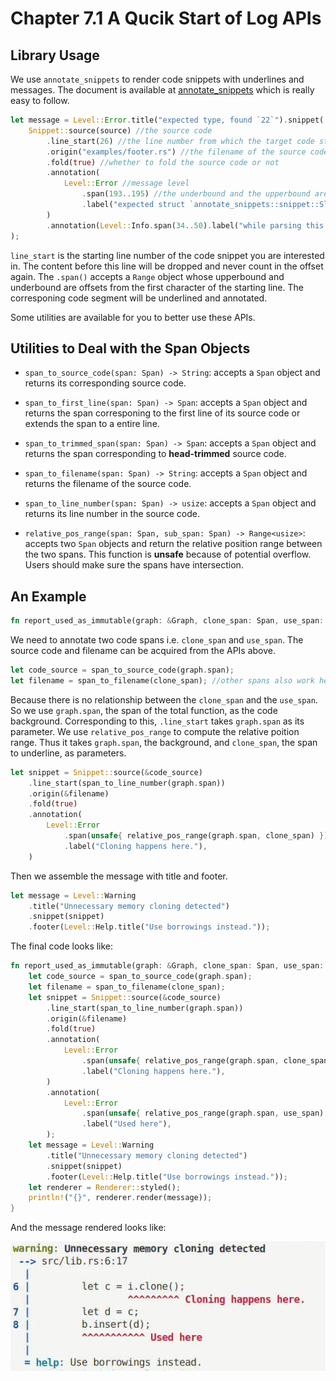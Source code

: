 # Chapter 7.1 A Qucik Start of Log APIs

## Library Usage

We use `annotate_snippets` to render code snippets with underlines and messages. The document is available at [annotate_snippets](https://docs.rs/annotate-snippets/latest/annotate_snippets/) which is really easy to follow.

```rust
let message = Level::Error.title("expected type, found `22`").snippet( //the title of the message
    Snippet::source(source) //the source code
        .line_start(26) //the line number from which the target code starts
        .origin("examples/footer.rs") //the filename of the source code
        .fold(true) //whether to fold the source code or not
        .annotation(
            Level::Error //message level
                .span(193..195) //the underbound and the upperbound are offsets from the starting line
                .label("expected struct `annotate_snippets::snippet::Slice`, found reference"), //the annotation to explain the underlined code
        )
        .annotation(Level::Info.span(34..50).label("while parsing this struct")), //add annotations like a chain
);
```

`line_start` is the starting line number of the code snippet you are interested in. The content before this line will be dropped and never count in the offset again. The `.span()` accepts a `Range` object whose upperbound and underbound are offsets from the first character of the starting line. The corresponing code segment will be underlined and annotated.

Some utilities are available for you to better use these APIs.

## Utilities to Deal with the Span Objects 

- `span_to_source_code(span: Span) -> String`: accepts a `Span` object and returns its corresponding source code.

- `span_to_first_line(span: Span) -> Span`: accepts a `Span` object and returns the span corresponing to the first line of its source code or extends the span to a entire line.

- `span_to_trimmed_span(span: Span) -> Span`: accepts a `Span` object and returns the span corresponding to **head-trimmed** source code.

- `span_to_filename(span: Span) -> String`: accepts a `Span` object and returns the filename of the source code.

- `span_to_line_number(span: Span) -> usize`: accepts a `Span` object and returns its line number in the source code.

- `relative_pos_range(span: Span, sub_span: Span) -> Range<usize>`: accepts two `Span` objects and return the relative position range between the two spans. This function is **unsafe** because of potential overflow. Users should make sure the spans have intersection.

## An Example

```Rust
fn report_used_as_immutable(graph: &Graph, clone_span: Span, use_span: Span)
```

We need to annotate two code spans i.e. `clone_span` and `use_span`. The source code and filename can be acquired from the APIs above.

```Rust
let code_source = span_to_source_code(graph.span);
let filename = span_to_filename(clone_span); //other spans also work here
```

Because there is no relationship between the `clone_span` and the `use_span`. So we use `graph.span`, the span of the total function, as the code background. Corresponding to this, `.line_start`  takes `graph.span` as its parameter. We use `relative_pos_range` to compute the relative poition range. Thus it takes `graph.span`, the background, and `clone_span`, the span to underline, as parameters.

```Rust
let snippet = Snippet::source(&code_source)
    .line_start(span_to_line_number(graph.span))
    .origin(&filename)
    .fold(true)
    .annotation(
        Level::Error
            .span(unsafe{ relative_pos_range(graph.span, clone_span) })
            .label("Cloning happens here."),
    )
```

Then we assemble the message with title and footer.

```Rust
let message = Level::Warning
    .title("Unnecessary memory cloning detected")
    .snippet(snippet)
    .footer(Level::Help.title("Use borrowings instead."));
```


The final code looks like:

```Rust
fn report_used_as_immutable(graph: &Graph, clone_span: Span, use_span: Span) {
    let code_source = span_to_source_code(graph.span);
    let filename = span_to_filename(clone_span);
    let snippet = Snippet::source(&code_source)
        .line_start(span_to_line_number(graph.span))
        .origin(&filename)
        .fold(true)
        .annotation(
            Level::Error
                .span(unsafe{ relative_pos_range(graph.span, clone_span) })
                .label("Cloning happens here."),
        )
        .annotation(
            Level::Error
                .span(unsafe{ relative_pos_range(graph.span, use_span) })
                .label("Used here"),
        );
    let message = Level::Warning
        .title("Unnecessary memory cloning detected")
        .snippet(snippet)
        .footer(Level::Help.title("Use borrowings instead."));
    let renderer = Renderer::styled();
    println!("{}", renderer.render(message));
}
```

And the message rendered looks like:

![Exmaple of log usage](figure/log_example.png)
